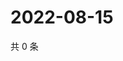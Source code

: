 # 2022-08-15

共 0 条

<!-- BEGIN WEIBO -->
<!-- 最后更新时间 Mon Aug 15 2022 02:18:14 GMT+0800 (China Standard Time) -->

<!-- END WEIBO -->
